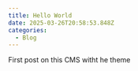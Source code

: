 ```yaml
---
title: Hello World
date: 2025-03-26T20:58:53.848Z
categories:
  - Blog
---
```

F﻿irst post on this CMS witht he theme